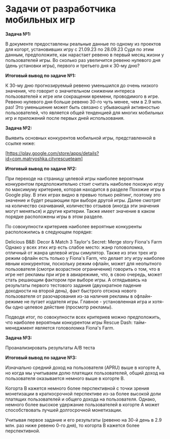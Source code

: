 # Задачи от разработчика мобильных игр

**Задача №1:**

В документе предоставлены реальные данные по одному из проектов для когорт, установивших игру с 21.09.23 по 28.09.23 Судя по этим данным, предположите, как нарастает ревеню в первый месяц жизни у пользователей игры. Во сколько раз увеличится ревеню нулевого дня (день установки игры), первого и третьего дня к 30-му дню?

**Итоговый вывод по задаче №1:**

К 30-му дню прогнозируемый ревеню уменьшился до очень низкого значения, что говорит о значительном снижении интереса пользователей к игре или сокращении времени, проводимого в игре. Ревеню нулевого дня больше ревеню 30-го чуть менее, чем в 2.9 млн. раз!
Это уменьшение может быть связано с убывающей активностью пользователей, что является общей тенденцией для многих мобильных игр и приложений после первых дней использования.

**Задача №2:**

Выявить основных конкурентов мобильной игры, представленной в ссылке ниже:

[https://play.google.com/store/apps/details?id=com.matryoshka.cityrescueteam]

**Итоговый вывод по задаче №2:**

При переходе на страницу целевой игры наиболее вероятным конкурентом предположительно стоит считать наиболее похожую игру по максимуму критериев, которая находится в разделе Похожие игры в Google play. В этих играх видно в превью только рейтинг, поэтому это значение и будет решающим при выборе другой игры. Далее смотрят на количество скачиваний, количество отзывов (иногда эти значения могут меняться) и другие критерии. Также имеет значение в каком порядке расположены игры в этом разделе.

По совокупности критериев наиболее вероятные конкуренты расположились в следующем порядке:

Delicious B&B: Decor & Match 3
Taylor's Secret: Merge story
Fiona's Farm
Однако у всех этих игр есть слабое место: жанр головоломка, отличный от жанра целевой игры симулятор. Также из этих трех игр режим офлайн есть только у Fiona's Farm, что делает эту игру наиболее явным конкурентом, поскольку режим офлайн, может для неопытного пользователя (смотри возрастное ограничение) говорить о том, что в игре нет рекламы при игре в авиарежиме, что, в свою очередь, может стать решающим фактором при выборе игры. А оглядываясь на результаты первого тестового задания (двухкратное падение доходности на второй день), факт быстрого отскока нового пользователя от разочарования из-за наличия рекламы в офлайн-режиме не пугает издателя игры. Главное - установленная игра и хотя-бы одно целевое действие (просмотр рекламы).

Подводя итог, по совокупности всех критериев можно предположить, что наиболее вероятным конкурентом игры Rescue Dash: тайм-менеджмент является головоломка Fiona's Farm.

**Задача №3:**

Проанализировать результаты А/В теста

**Итоговый вывод по задаче №3:**

Изначально средний доход на пользователя (APRU) выше в когорте A, но когда мы учитываем долю платящих пользователей, общий доход на пользователя оказывается немного выше в когорте B.

Когорта B кажется немного более перспективной с точки зрения монетизации в краткосрочной перспективе из-за более высокой доли платящих пользователей и общего дохода на пользователя. Однако, немного более высокое удержание пользователей в когорте A может способствовать лучшей долгосрочной монетизации.

Учитывая первое задание и его результаты (ревеню на 30-й день в 2.9 млн. раз ниже ревеню 0-го дня), то когорта В кажется более перспективной.

